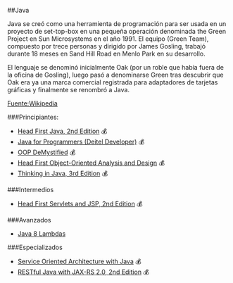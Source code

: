 ##Java

Java se creó como una herramienta de programación para ser usada en un proyecto
de set-top-box en una pequeña operación denominada the Green Project en Sun
Microsystems en el año 1991. El equipo (Green Team), compuesto por trece personas
y dirigido por James Gosling, trabajó durante 18 meses en Sand Hill Road en Menlo
Park en su desarrollo.

El lenguaje se denominó inicialmente Oak (por un roble que había fuera de la
  oficina de Gosling), luego pasó a denominarse Green tras descubrir que Oak
  era ya una marca comercial registrada para adaptadores de tarjetas gráficas
  y finalmente se renombró a Java.

[Fuente:Wikipedia](http://es.wikipedia.org/wiki/Java_%28lenguaje_de_programaci%C3%B3n%29)


###Principiantes:
* [Head First Java, 2nd Edition](http://shop.oreilly.com/product/9780596009205.do) :moneybag:
* [Java for Programmers (Deitel Developer)](http://www.amazon.com/exec/obidos/ASIN/0132821540/deitelassociatin) :moneybag:
* [OOP DeMystified](http://www.amazon.com/exec/obidos/ASIN/0072253630/jr_bunk-20) :moneybag:
* [Head First Object-Oriented Analysis and Design](http://shop.oreilly.com/product/9780596008673.do?green=9BB888B7-D5E5-5369-06D6-08694C6381EC&intcmp=af-mybuy-9780596008673.IP) :moneybag:
* [Thinking in Java, 3rd Edition](http://www.amazon.com/exec/obidos/ISBN=0131002872/bruceeckelA/) :moneybag:

###Intermedios
* [Head First Servlets and JSP, 2nd Edition](http://shop.oreilly.com/product/9780596516680.do) :moneybag:


###Avanzados
* [Java 8 Lambdas](http://shop.oreilly.com/product/0636920030713.do)


###Especializados
* [Service Oriented Architecture with Java](http://shop.oreilly.com/product/9781847193216.do) :moneybag:
* [RESTful Java with JAX-RS 2.0, 2nd Edition](http://shop.oreilly.com/product/0636920028925.do) :moneybag:
